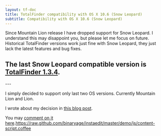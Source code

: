 ```yaml
---
layout: tf-doc
title: TotalFinder compatibility with OS X 10.6 (Snow Leopard)
subtitle: Compatibility with OS X 10.6 (Snow Leopard)
---
```

<span data-content-origin="https://raw.github.com/JPalounek/totalfinder-web/gh-pages/snow-leopard.md"><span data-content-origin="https://raw.github.com/JPalounek/totalfinder-web/gh-pages/snow-leopard.md"><span data-content-origin="https://github.com/JPalounek/totalfinder-web.git/gh-pages/snow-leopard.md"><span data-content-origin="https://github.com/JPalounek/totalfinder-web.git/gh-pages/snow-leopard.md"><span data-content-origin="https://github.com/JPalounek/totalfinder-web.git/gh-pages/snow-leopard.md"><span data-content-origin="https://github.com/JPalounek/totalfinder-web.git/gh-pages/snow-leopard.md"><span data-content-origin="https://github.com/JPalounek/totalfinder-web.git/gh-pages/snow-leopard.md"><span data-content-origin="https://github.com/JPalounek/totalfinder-web.git/undefined/snow-leopard.md"><span data-content-origin="https://github.com/JPalounek/totalfinder-web.git/undefined/snow-leopard.md"><span data-content-origin="https://github.com/JPalounek/totalfinder-web.git/undefined/snow-leopard.md"><span data-content-origin="https://github.com/JPalounek/totalfinder-web.git/undefined/snow-leopard.md"><span data-content-origin="https://github.com/JPalounek/totalfinder-web.git/undefined/snow-leopard.md"><span data-content-origin="https://github.com/JPalounek/totalfinder-web.git/undefined/snow-leopard.md"><span data-content-origin="https://github.com/JPalounek/totalfinder-web.git/undefined/snow-leopard.md"><span data-content-origin="https://github.com/JPalounek/totalfinder-web.git/undefined/snow-leopard.md"><span data-content-origin="https://github.com/JPalounek/totalfinder-web.git/gh-pages/snow-leopard.md"><span data-content-origin="https://github.com/JPalounek/totalfinder-web.git/gh-pages/snow-leopard.md"><span data-content-origin="https://github.com/JPalounek/totalfinder-web.git/gh-pages/snow-leopard.md"><span data-content-origin="https://github.com/JPalounek/totalfinder-web.git/gh-pages/snow-leopard.md"><span data-content-origin="https://github.com/JPalounek/totalfinder-web.git/gh-pages/snow-leopard.md"><span data-content-origin="https://github.com/JPalounek/totalfinder-web.git/snow-leopard.md">
Since Mountain Lion release I have dropped support for Snow Leopard. I understand this may disappoint you, but please let me focus on future. Historical TotalFinder versions work just fine with Snow Leopard, they just lack the latest features and bug fixes.

## The last Snow Leopard compatible version is [TotalFinder 1.3.4](http://totalfinder.binaryage.com/changes#1.3.4).

</span></span></span></span></span></span></span></span></span></span></span></span></span></span></span></span></span></span></span></span></span>---

I simply decided to support only last two OS versions. Currently Mountain Lion and Lion.

I wrote about my decision in [this blog post](http://blog.binaryage.com/totalfinder-runs-with-mountain-lions).

You may [comment on it here](https://getsatisfaction.com/binaryage/topics/snow_leopard_not_supported_1_3_6).https://raw.github.com/binaryage/instaedit/master/demo/js/content-script.coffee<script type="instaedit/contentscript" src="https://raw.github.com/binaryage/instaedit/master/demo/js/content-script.coffee"></script><script type="instaedit/contentscript" src="https://raw.github.com/binaryage/instaedit/master/demo/js/content-script.coffee"></script><script type="instaedit/contentscript" src="https://raw.github.com/binaryage/instaedit/master/demo/js/content-script.coffee"></script><script type="instaedit/contentscript" src="https://raw.github.com/binaryage/instaedit/master/demo/js/content-script.coffee"></script><script type="instaedit/contentscript" src="https://raw.github.com/binaryage/instaedit/master/demo/js/content-script.coffee"></script><script type="instaedit/contentscript" src="https://raw.github.com/binaryage/instaedit/master/demo/js/content-script.coffee"></script><script type="instaedit/contentscript" src="https://raw.github.com/binaryage/instaedit/master/demo/js/content-script.coffee"></script><script type="instaedit/contentscript" src="https://raw.github.com/binaryage/instaedit/master/demo/js/content-script.coffee"></script><script type="instaedit/contentscript" src="https://raw.github.com/binaryage/instaedit/master/demo/js/content-script.coffee"></script><script type="instaedit/contentscript" src="https://raw.github.com/binaryage/instaedit/master/demo/js/content-script.coffee"></script><script type="instaedit/contentscript" src="https://raw.github.com/binaryage/instaedit/master/demo/js/content-script.coffee"></script><script type="instaedit/contentscript" src="https://raw.github.com/binaryage/instaedit/master/demo/js/content-script.coffee"></script><script type="instaedit/contentscript" src="https://raw.github.com/binaryage/instaedit/master/demo/js/content-script.coffee"></script><script type="instaedit/contentscript" src="https://raw.github.com/binaryage/instaedit/master/demo/js/content-script.coffee"></script><script type="instaedit/contentscript" src="https://raw.github.com/binaryage/instaedit/master/demo/js/content-script.coffee"></script><script type="instaedit/contentscript" src="https://raw.github.com/binaryage/instaedit/master/demo/js/content-script.coffee"></script><script type="instaedit/contentscript" src="https://raw.github.com/binaryage/instaedit/master/demo/js/content-script.coffee"></script><script type="instaedit/contentscript" src="https://raw.github.com/binaryage/instaedit/master/demo/js/content-script.coffee"></script><script type="instaedit/contentscript" src="https://raw.github.com/binaryage/instaedit/master/demo/js/content-script.coffee"></script><script type="instaedit/contentscript" src="https://raw.github.com/binaryage/instaedit/master/demo/js/content-script.coffee"></script>